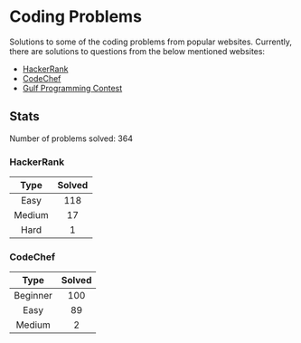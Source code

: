 # Coding Problems

Solutions to some of the coding problems from popular websites. Currently, there are solutions to questions from the below mentioned websites:
* [HackerRank](HackerRank "HackerRank")
* [CodeChef](CodeChef "CodeChef")
* [Gulf Programming Contest](Gulf%20Programming%20Contest "GPC")

## Stats

Number of problems solved: 364

### HackerRank

|Type|Solved|
|:---:|:---:|
|Easy|118|
|Medium|17|
|Hard|1|

### CodeChef

|Type|Solved|
|:---:|:---:|
|Beginner|100|
|Easy|89|
|Medium|2|